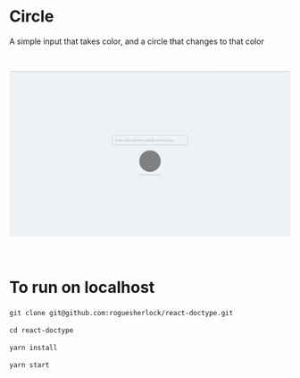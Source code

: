# Circle

A simple input that takes color, and a circle that changes to that color

<br/>

![img](./screenshots/screenshot1.png)

<br/>

# To run on localhost

`git clone git@github.com:roguesherlock/react-doctype.git`

`cd react-doctype`

`yarn install`

`yarn start`
